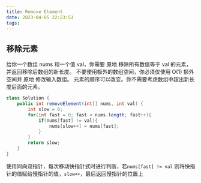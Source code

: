 ```yaml
---
title: Remove Element
date: 2023-04-05 22:23:53
tags:
---
```


## 移除元素
给你一个数组 nums 和一个值 val，你需要 原地 移除所有数值等于 val 的元素，并返回移除后数组的新长度。
不要使用额外的数组空间，你必须仅使用 O(1) 额外空间并 原地 修改输入数组。
元素的顺序可以改变。你不需要考虑数组中超出新长度后面的元素。
```java
class Solution {
    public int removeElement(int[] nums, int val) {
        int slow = 0;
        for(int fast = 0; fast < nums.length; fast++){
            if(nums[fast] != val){
                nums[slow++] = nums[fast];
            }
        }
        return slow;
    }
}
```
使用同向双指针，每次移动快指针式时进行判断，若`nums[fast] != val` 则将快指针的值赋给慢指针的值，`slow++`，最后返回慢指针的位置上